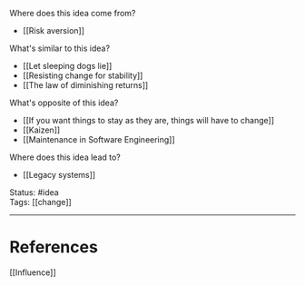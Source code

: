 Where does this idea come from?  
- [[Risk aversion]]

What's similar to this idea?  
- [[Let sleeping dogs lie]]  
- [[Resisting change for stability]]
- [[The law of diminishing returns]]

What's opposite of this idea?  
- [[If you want things to stay as they are, things will have to change]]
- [[Kaizen]]
- [[Maintenance in Software Engineering]]

Where does this idea lead to?  
- [[Legacy systems]]


Status: #idea  
Tags:  [[change]]

---
# References
[[Influence]]